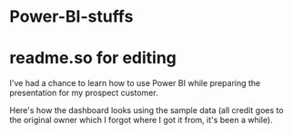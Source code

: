 # Power-BI-stuffs
# readme.so for editing

I've had a chance to learn how to use Power BI while preparing the presentation for my prospect customer. 

Here's how the dashboard looks using the sample data (all credit goes to the original owner which I forgot where I got it from, it's been a while).
